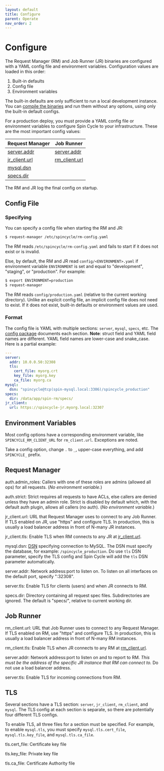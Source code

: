 ```yaml
---
layout: default
title: Configure
parent: Operate
nav_order: 2
---
```


# Configure

The Request Manager (RM) and Job Runner (JR) binaries are configured with a YAML config file and environment variables. Configuration values are loaded in this order:

1. Built-in defaults
2. Config file
3. Environment variables

The built-in defaults are only sufficient to run a local development instance. You can [compile the binaries](/spincycle/v1.0/operate/deploy.html#building) and run them without any options, using only the built-in default configs.

For a production deploy, you must provide a YAML config file or environment variables to configure Spin Cycle to your infrastructure. These are the most important config values:

| Request Manager | Job Runner |
| --------------- | ---------- |
| [server.addr](/spincycle/v1.0/operate/configure.html#rm.server.addr) | [server.addr](/spincycle/v1.0/operate/configure.html#jr.server.addr) |
| [jr_client.url](/spincycle/v1.0/operate/configure.html#rm.jr_client.url) | [rm_client.url](/spincycle/v1.0/operate/configure.html#jr.rm_client.url) |
| [mysql.dsn](/spincycle/v1.0/operate/configure.html#rm.mysql.dsn) | &nbsp; |
| [specs.dir](/spincycle/v1.0/operate/configure.html#rm.specs.dir) | &nbsp; |

The RM and JR log the final config on startup.

## Config File

### Specifying

You can specify a config file when starting the RM and JR:

```sh
$ request-manager /etc/spincycle/rm-config.yaml
```

The RM reads `/etc/spincycle/rm-config.yaml` and fails to start if it does not exist or is invalid.

Else, by default, the RM and JR read `config/<ENVIRONMENT>.yaml` if environment variable `ENVIRONMENT` is set and equal to "development", "staging", or "production". For example:

```sh
$ export ENVIRONMENT=production
$ request-manager
```

The RM reads `config/production.yaml` (relative to the current working directory). Unlike an explicit config file, an implicit config file does not need to exist. If it does not exist, built-in defaults or environment values are used.

### Format

The config file is YAML with multiple sections: `server`, `mysql`, `specs`, etc. The [config package](https://godoc.org/github.com/square/spincycle/config) documents each section. **Note**: struct field and YAML field names are different. YAML field names are lower-case and snake_case. Here is a partial example:

```yaml
---
server:
  addr: 10.0.0.50:32308
  tls:
    cert_file: myorg.crt
    key_file: myorg.key
    ca_file: myorg.ca
mysql:
  dsn: "spincycle@tcp(spin-mysql.local:3306)/spincycle_production"
specs:
  dir: /data/app/spin-rm/specs/
jr_client:
  url: https://spincycle-jr.myorg.local:32307
```

## Environment Variables

Most config options have a corresponding environment variable, like `SPINCYCLE_RM_CLIENT_URL` for `rm_client.url`. Exceptions are noted.

Take a config option, change `.` to `_`, upper-case everything, and add `SPINCYCLE_` prefix.

## Request Manager

<a id="rm.auth.admin_roles">auth.admin_roles</a>: Callers with one of these roles are admins (allowed all ops) for all requests. (_No environment variable._)

<a id="rm.auth.strict">auth.strict</a>: Strict requires all requests to have ACLs, else callers are denied unless they have an admin role. Strict is disabled by default which, with the default auth plugin, allows all callers (no auth). (_No environment variable._)

<a id="rm.jr_client.url">jr_client.url</a>: URL that Request Manager uses to connect to any Job Runner. If TLS enabled on JR, use "https" and configure TLS. In production, this is usually a load balancer address in front of N-many JR instances.

<a id="rm.jr_client.tls">jr_client.tls</a>: Enable TLS when RM connects to any JR at [jr_client.url](#rm.jr_client.url).

<a id="rm.mysql.dsn">mysql.dsn</a>: [DSN](https://github.com/go-sql-driver/mysql#dsn-data-source-name) specifying connection to MySQL. The DSN must specify the database, for example: `/spincycle_production`. Do use `tls` DSN parameter, specify the TLS config and Spin Cycle will add the `tls` DSN parameter automatically.

<a id="rm.server.addr">server.addr</a>: Network address:port to listen on. To listen on all interfaces on the default port, specify ":32308".

<a id="rm.server.tls">server.tls</a>: Enable TLS for clients (users) and when JR connects to RM.

<a id="rm.specs.dir">specs.dir</a>: Directory containing all request spec files. Subdirectories are ignored. The default is "specs/", relative to current working dir.

## Job Runner

<a id="jr.rm_client.url">rm_client.url</a>: URL that Job Runner uses to connect to any Request Manager. If TLS enabled on RM, use "https" and configure TLS. In production, this is usually a load balancer address in front of N-many RM instances.

<a id="jr.rm_client.tls">rm_client.tls</a>: Enable TLS when JR connects to any RM at [rm_client.url](#jr.rm_client.url).

<a id="jr.server.addr">server.addr</a>: Network address:port to listen on and to report to RM. _This must be the address of the specific JR instance that RM can connect to._ Do not use a load balancer address.

<a id="jr.server.tls">server.tls</a>: Enable TLS for incoming connections from RM.

## TLS

Several sections have a TLS section: `server`, `jr_client`, `rm_client`, and `mysql`. The TLS config at each section is separate, so there are potentially four different TLS configs.

To enable TLS, all three files for a section must be specified. For example, to enable `mysql.tls`, you must specify `mysql.tls.cert_file`, `mysql.tls.key_file`, and `mysql.tls.ca_file`.

<a id="tls.cert_file">tls.cert_file</a>: Certificate key file

<a id="tls.key_file">tls.key_file</a>: Private key file

<a id="tls.ca_file">tls.ca_file</a>: Certificate Authority file

